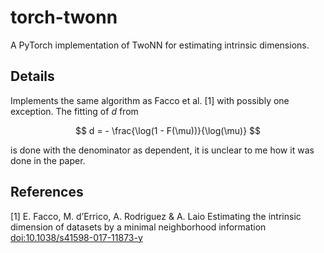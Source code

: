 # torch-twonn
A PyTorch implementation of TwoNN for estimating intrinsic dimensions. 

## Details
Implements the same algorithm as Facco et al. [1] with possibly one exception. The fitting of *d* from

$$
    d = - \frac{\log(1 - F(\mu))}{\log(\mu)}
$$

is done with the denominator as dependent, it is unclear to me how it was done in the paper.


## References
[1] E. Facco, M. d’Errico, A. Rodriguez & A. Laio
    Estimating the intrinsic dimension of datasets by a minimal
    neighborhood information [doi:10.1038/s41598-017-11873-y](https://doi.or/g/10.1038/s41598-017-11873-y)
